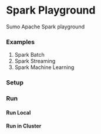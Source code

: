 Spark Playground
================
Sumo Apache Spark playground

###  Examples
1. Spark Batch
2. Spark Streaming
3. Spark Machine Learning

###  Setup


### Run

#### Run Local

#### Run in Cluster
